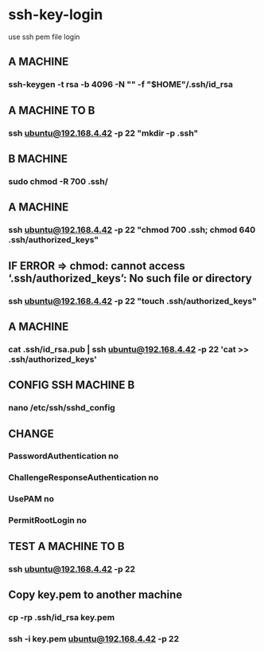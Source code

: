 # ssh-key-login
use ssh pem file login


## A MACHINE

### ssh-keygen -t rsa -b 4096 -N "" -f "$HOME"/.ssh/id_rsa

## A MACHINE TO B 

### ssh ubuntu@192.168.4.42 -p 22 "mkdir -p .ssh"

## B MACHINE

### sudo chmod -R 700 .ssh/

## A MACHINE

### ssh ubuntu@192.168.4.42 -p 22 "chmod 700 .ssh; chmod 640 .ssh/authorized_keys"

## IF ERROR => chmod: cannot access ‘.ssh/authorized_keys’: No such file or directory

### ssh ubuntu@192.168.4.42 -p 22 "touch .ssh/authorized_keys"

## A MACHINE

### cat .ssh/id_rsa.pub | ssh ubuntu@192.168.4.42 -p 22 'cat >> .ssh/authorized_keys'

## CONFIG SSH  MACHINE  B

### nano /etc/ssh/sshd_config

## CHANGE

### PasswordAuthentication no

### ChallengeResponseAuthentication no

### UsePAM no

### PermitRootLogin no

## TEST A MACHINE TO B

### ssh ubuntu@192.168.4.42 -p 22

## Copy key.pem to another machine

### cp -rp .ssh/id_rsa key.pem

### ssh -i key.pem ubuntu@192.168.4.42 -p 22

